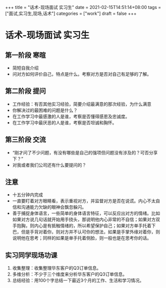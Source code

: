 +++
title = "话术-现场面试 实习生"
date = 2021-02-15T14:51:14+08:00
tags = ["面试,实习生,现场,话术"]
categories = ["work"]
draft = false
+++

# 话术-现场面试 实习生

## 第一阶段 寒暄
- 简短自我介绍
- 问对方如何评价自己，特点是什么。考察对方是否对自己有足够的了解。
## 第二阶段 提问
- 工作经验：有否其他实习经验，简要介绍最满意的那次经验，为什么满意
- 你解决过的最困难的问题是什么？
- 在工作学习中最感激的人是谁，考察是否懂得感恩及忠诚度。
- 在工作学习中最厌恶的人是谁，考察是否坦诚和胸怀。
## 第三阶段 交流
- “刚才问了不少问题，有没有哪些是自己的强项但问题没有涉及的？可否分享下？”
- 对我或者我们公司还有什么要提问的？
## 注意
- 十五分钟内完成
- 一直要盯着对方眼睛看，表示重视对方，并监督对方是否在说谎。内心不太自信和沟通能力欠缺的眼神会飘忽躲闪。
- 善于捕捉身体语言，一些简单的身体语言特征，可以反应出对方的情绪。比如如果对方说几句话就开始用手挠头，那说明他内心非常的不自信；如果对方双手抱胸，则内心是有抵触情绪的，所以希望保护自己；如果对方单手托着下巴，但是手背对着你，则对方并不认可你的想法，如果是手掌外缘对着你，则说明他在思考；同样的如果是单手托着侧脸，则一般也是在思考你的话。

## 实习同学现场功课
1. 收集整理：收集整理华东客户的Q3订单信息。
1. 多维分析：不少于三个维度来分析华东客户的Q3订单信息。
1. 总结经验：用100个字总结一下最近3个月的工作、生活和学习情况。
